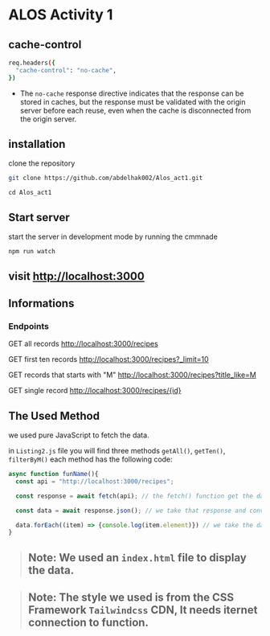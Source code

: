 # ALOS Activity 1

## **cache-control**

```bash
req.headers({
  "cache-control": "no-cache",
})
```

- The `no-cache` response directive indicates that the response can be stored in caches, but the response must be validated with the origin server before each reuse, even when the cache is disconnected from the origin server.

## **installation**

clone the repository

```bash
git clone https://github.com/abdelhak002/Alos_act1.git
```

```
cd Alos_act1
```

## **Start server**

start the server in development mode by running the cmmnade

```basg
npm run watch
```

## visit [http://localhost:3000](http://localhost:3000)

## Informations

### Endpoints

GET all records [http://localhost:3000/recipes](http://localhost:3000/recipes)

GET first ten records [http://localhost:3000/recipes?\_limit=10](http://localhost:3000/recipes?_limit=10)

GET records that starts with "M" [http://localhost:3000/recipes?title_like=M](http://localhost:3000/recipes?title_like=M)

GET single record [http://localhost:3000/recipes/{id}](http://localhost:3000/recipes/{id})

## The Used Method

we used pure JavaScript to fetch the data.

in `Listing2.js` file you will find three methods `getAll()`, `getTen()`, `filterByM()`
each method has the following code:

```JavaScript
async function funName(){
  const api = "http://localhost:3000/recipes";

  const response = await fetch(api); // the fetch() function get the data of that endpoint and store it in a constant variable called response.

  const data = await response.json(); // we take that response and convert it to json object by using the json() function and store it in a constant variable called data.

  data.forEach((item) => {console.log(item.element)}) // we take the data object and loop through its elements and print out the desiered element.
}
```

> ## **Note**: We used an `index.html` file to display the data.

> ## **Note**: The style we used is from the CSS Framework `Tailwindcss` CDN, It needs iternet connection to function. 

